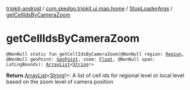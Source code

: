 [tripkit-android](../../index.md) / [com.skedgo.tripkit.ui.map.home](../index.md) / [StopLoaderArgs](index.md) / [getCellIdsByCameraZoom](./get-cell-ids-by-camera-zoom.md)

# getCellIdsByCameraZoom

`@NonNull static fun getCellIdsByCameraZoom(@NonNull region: `[`Region`](../../com.skedgo.tripkit.common.model/-region/index.md)`, @NonNull geoPoint: `[`GeoPoint`](../../com.skedgo.tripkit.location/-geo-point/index.md)`, zoom: `[`Float`](https://kotlinlang.org/api/latest/jvm/stdlib/kotlin/-float/index.html)`, @NonNull span: LatLngBounds): `[`ArrayList`](https://docs.oracle.com/javase/7/docs/api/java/util/ArrayList.html)`<`[`String`](https://kotlinlang.org/api/latest/jvm/stdlib/kotlin/-string/index.html)`!>`

**Return**
[ArrayList](https://docs.oracle.com/javase/7/docs/api/java/util/ArrayList.html)&lt;[String](https://kotlinlang.org/api/latest/jvm/stdlib/kotlin/-string/index.html)!&gt;: A list of cell ids for regional level or local level based on the zoom level of camera position

